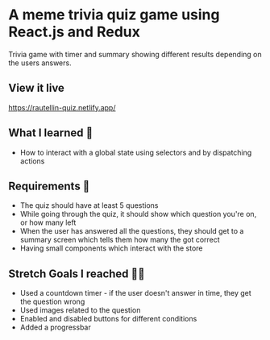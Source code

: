 # A meme trivia quiz game using React.js and Redux

Trivia game with timer and summary showing different results depending on the users answers. 

## View it live

https://rautellin-quiz.netlify.app/

## What I learned 🧠

* How to interact with a global state using selectors and by dispatching actions

## Requirements 🧪

* The quiz should have at least 5 questions
* While going through the quiz, it should show which question you're on, or how many left 
* When the user has answered all the questions, they should get to a summary screen which tells them how many the got correct
* Having small components which interact with the store

## Stretch Goals I reached 🏃‍♂

* Used a countdown timer - if the user doesn't answer in time, they get the question wrong
* Used images related to the question
* Enabled and disabled buttons for different conditions
* Added a progressbar


